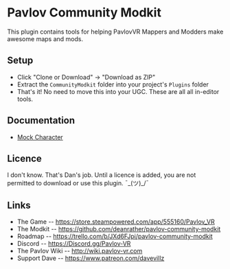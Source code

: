 # Pavlov Community Modkit

This plugin contains tools for helping PavlovVR Mappers and Modders make awesome maps and mods.

## Setup

- Click "Clone or Download" -> "Download as ZIP"
- Extract the `CommunityModkit` folder into your project's `Plugins` folder
- That's it! No need to move this into your UGC. These are all all in-editor tools.

## Documentation

- [Mock Character](docs/mock-character.md)

## Licence

I don't know. That's Dan's job. Until a licence is added, you are not permitted to download or use this plugin. ¯\_(ツ)_/¯

## Links

- The Game -- https://store.steampowered.com/app/555160/Pavlov_VR
- The Modkit -- https://github.com/deanrather/pavlov-community-modkit
- Roadmap -- https://trello.com/b/JXd6FJpi/pavlov-community-modkit
- Discord -- https://Discord.gg/Pavlov-VR
- The Pavlov Wiki -- http://wiki.pavlov-vr.com
- Support Dave -- https://www.patreon.com/davevillz
